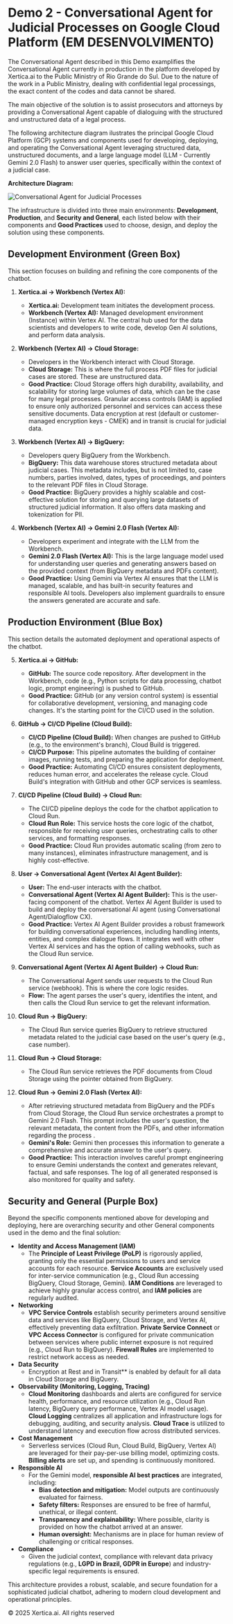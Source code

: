 # Demo 2 - Conversational Agent for Judicial Processes on Google Cloud Platform (EM DESENVOLVIMENTO)

The Conversational Agent described in this Demo examplifies the Conversational Agent currently in production in the platform developed by Xertica.ai to the Public Ministry of Rio Grande do Sul. Due to the nature of the work in a Public Ministry, dealing with confidential legal processings, the exact content of the codes and data cannot be shared.

The main objective of the solution is to assist prosecutors and attorneys by providing a Conversational Agent capable of dialoguing with the structured and unstructured data of a legal process.

The following architecture diagram ilustrates the principal Google Cloud Platform (GCP) systems and components used for developing, deploying, and operating the Conversational Agent leveraging structured data, unstructured documents, and a large language model (LLM - Currently Gemini 2.0 Flash) to answer user queries, specifically within the context of a judicial case. 


**Architecture Diagram:**

![Conversational Agent for Judicial Processes](img/architecture.png)

The infrastructure is divided into three main environments: **Development**, **Production**, and **Security and General**, each listed below with their components and **Good Practices** used to choose, design, and deploy the solution using these components.

## Development Environment (Green Box)

This section focuses on building and refining the core components of the chatbot.

1.  **Xertica.ai -> Workbench (Vertex AI):**
    * **Xertica.ai:** Development team initiates the development process.
    * **Workbench (Vertex AI):** Managed development environment (Instance) within Vertex AI. The central hub used for the data scientists and developers to write code, develop Gen AI solutions, and perform data analysis.

2.  **Workbench (Vertex AI) -> Cloud Storage:**
    * Developers in the Workbench interact with Cloud Storage.
    * **Cloud Storage:** This is where the full process PDF files for judicial cases are stored. These are unstructured data.
    * **Good Practice:** Cloud Storage offers high durability, availability, and scalability for storing large volumes of data, which can be the case for many legal processes. Granular access controls (IAM) is applied to ensure only authorized personnel and services can access these sensitive documents. Data encryption at rest (default or customer-managed encryption keys - CMEK) and in transit is crucial for judicial data.

3.  **Workbench (Vertex AI) -> BigQuery:**
    * Developers query BigQuery from the Workbench.
    * **BigQuery:** This data warehouse stores structured metadata about judicial cases. This metadata includes, but is not limited to, case numbers, parties involved, dates, types of proceedings, and pointers to the relevant PDF files in Cloud Storage.
    * **Good Practice:** BigQuery provides a highly scalable and cost-effective solution for storing and querying large datasets of structured judicial information. It also offers data masking and tokenization for PII.

4.  **Workbench (Vertex AI) -> Gemini 2.0 Flash (Vertex AI):**
    * Developers experiment and integrate with the LLM from the Workbench.
    * **Gemini 2.0 Flash (Vertex AI):** This is the large language model used for understanding user queries and generating answers based on the provided context (from BigQuery metadata and PDFs content). 
    * **Good Practice:** Using Gemini via Vertex AI ensures that the LLM is managed, scalable, and has built-in security features and responsible AI tools. Developers also implement guardrails to ensure the answers generated are accurate and safe.

## Production Environment (Blue Box)

This section details the automated deployment and operational aspects of the chatbot.

5.  **Xertica.ai -> GitHub:**
    * **GitHub:** The source code repository. After development in the Workbench, code (e.g., Python scripts for data processing, chatbot logic, prompt engineering) is pushed to GitHub.
    * **Good Practice:** GitHub (or any version control system) is essential for collaborative development, versioning, and managing code changes. It's the starting point for the CI/CD used in the solution.

6.  **GitHub -> CI/CD Pipeline (Cloud Build):**
    * **CI/CD Pipeline (Cloud Build):** When changes are pushed to GitHub (e.g., to the environment's branch), Cloud Build is triggered.
    * **CI/CD Purpose:** This pipeline automates the building of container images, running tests, and preparing the application for deployment.
    * **Good Practice:** Automating CI/CD ensures consistent deployments, reduces human error, and accelerates the release cycle. Cloud Build's integration with GitHub and other GCP services is seamless. 

7.  **CI/CD Pipeline (Cloud Build) -> Cloud Run:**
    * The CI/CD pipeline deploys the code for the chatbot application to Cloud Run. 
    * **Cloud Run Role:** This service hosts the core logic of the chatbot, responsible for receiving user queries, orchestrating calls to other services, and formatting responses.
    * **Good Practice:** Cloud Run provides automatic scaling (from zero to many instances), eliminates infrastructure management, and is highly cost-effective. 

8.  **User -> Conversational Agent (Vertex AI Agent Builder):**
    * **User:** The end-user interacts with the chatbot.
    * **Conversational Agent (Vertex AI Agent Builder):** This is the user-facing component of the chatbot. Vertex AI Agent Builder is used to build and deploy the conversational AI agent (using Conversational Agent/Dialogflow CX). 
    * **Good Practice:** Vertex AI Agent Builder provides a robust framework for building conversational experiences, including handling intents, entities, and complex dialogue flows. It integrates well with other Vertex AI services and has the option of calling webhooks, such as the Cloud Run service.

9.  **Conversational Agent (Vertex AI Agent Builder) -> Cloud Run:**
    * The Conversational Agent sends user requests to the Cloud Run service (webhook). This is where the core logic resides.
    * **Flow:** The agent parses the user's query, identifies the intent, and then calls the Cloud Run service to get the relevant information.

10. **Cloud Run -> BigQuery:**
    * The Cloud Run service queries BigQuery to retrieve structured metadata related to the judicial case based on the user's query (e.g., case number).

11. **Cloud Run -> Cloud Storage:**
    * The Cloud Run service retrieves the PDF documents from Cloud Storage using the pointer obtained from BigQuery.

12. **Cloud Run -> Gemini 2.0 Flash (Vertex AI):**
    * After retrieving structured metadata from BigQuery and the PDFs from Cloud Storage, the Cloud Run service orchestrates a prompt to Gemini 2.0 Flash. This prompt includes the user's question, the relevant metadata, the content from the PDFs, and other information regarding the process .
    * **Gemini's Role:** Gemini then processes this information to generate a comprehensive and accurate answer to the user's query.
    * **Good Practice:** This interaction involves careful prompt engineering to ensure Gemini understands the context and generates relevant, factual, and safe responses. The log of all generated responsed is also monitored for quality and safety.

## Security and General (Purple Box)

Beyond the specific components mentioned above for developing and deploying, here are overarching security and other General components used in the demo and the final solution:

* **Identity and Access Management (IAM)**
    * The **Principle of Least Privilege (PoLP)** is rigorously applied, granting only the essential permissions to users and service accounts for each resource. **Service Accounts** are exclusively used for inter-service communication (e.g., Cloud Run accessing BigQuery, Cloud Storage, Gemini). **IAM Conditions** are leveraged to achieve highly granular access control, and **IAM policies** are regularly audited.
* **Networking**
    * **VPC Service Controls** establish security perimeters around sensitive data and services like BigQuery, Cloud Storage, and Vertex AI, effectively preventing data exfiltration. **Private Service Connect** or **VPC Access Connector** is configured for private communication between services where public internet exposure is not required (e.g., Cloud Run to BigQuery). **Firewall Rules** are implemented to restrict network access as needed.
* **Data Security**
    * Encryption at Rest and in Transit** is enabled by default for all data in Cloud Storage and BigQuery.
* **Observability (Monitoring, Logging, Tracing)**
    * **Cloud Monitoring** dashboards and alerts are configured for service health, performance, and resource utilization (e.g., Cloud Run latency, BigQuery query performance, Vertex AI model usage). **Cloud Logging** centralizes all application and infrastructure logs for debugging, auditing, and security analysis. **Cloud Trace** is utilized to understand latency and execution flow across distributed services.
* **Cost Management**
    * Serverless services (Cloud Run, Cloud Build, BigQuery, Vertex AI) are leveraged for their pay-per-use billing model, optimizing costs. **Billing alerts** are set up, and spending is continuously monitored. 
* **Responsible AI**
    * For the Gemini model, **responsible AI best practices** are integrated, including:
        * **Bias detection and mitigation:** Model outputs are continuously evaluated for fairness.
        * **Safety filters:** Responses are ensured to be free of harmful, unethical, or illegal content.
        * **Transparency and explainability:** Where possible, clarity is provided on how the chatbot arrived at an answer.
        * **Human oversight:** Mechanisms are in place for human review of challenging or critical responses.
* **Compliance**
    * Given the judicial context, compliance with relevant data privacy regulations (e.g., **LGPD in Brazil, GDPR in Europe**) and industry-specific legal requirements is ensured.

This architecture provides a robust, scalable, and secure foundation for a sophisticated judicial chatbot, adhering to modern cloud development and operational principles.



&copy; 2025 Xertica.ai. All rights reserved 
